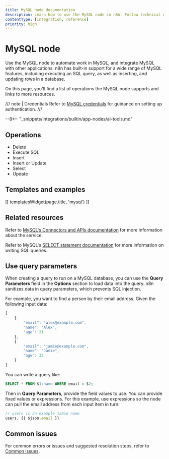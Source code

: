 ```yaml
---
title: MySQL node documentation
description: Learn how to use the MySQL node in n8n. Follow technical documentation to integrate MySQL node into your workflows.
contentType: [integration, reference]
priority: high
---
```


# MySQL node

Use the MySQL node to automate work in MySQL, and integrate MySQL with other applications. n8n has built-in support for a wide range of MySQL features, including executing an SQL query, as well as inserting, and updating rows in a database.

On this page, you'll find a list of operations the MySQL node supports and links to more resources.

/// note | Credentials
Refer to [MySQL credentials](/integrations/builtin/credentials/mysql.md) for guidance on setting up authentication. 
///

--8<-- "_snippets/integrations/builtin/app-nodes/ai-tools.md"

## Operations

* Delete
* Execute SQL
* Insert
* Insert or Update
* Select
* Update

## Templates and examples

<!-- see https://www.notion.so/n8n/Pull-in-templates-for-the-integrations-pages-37c716837b804d30a33b47475f6e3780 -->
[[ templatesWidget(page.title, 'mysql') ]]

## Related resources

Refer to [MySQL's Connectors and APIs documentation](https://dev.mysql.com/doc/index-connectors.html) for more information about the service.

Refer to MySQL's [SELECT statement documentation](https://dev.mysql.com/doc/refman/8.4/en/select.html) for more information on writing SQL queries.

## Use query parameters

When creating a query to run on a MySQL database, you can use the **Query Parameters** field in the **Options** section to load data into the query. n8n sanitizes data in query parameters, which prevents SQL injection.

For example, you want to find a person by their email address. Given the following input data:

```js
[
    {
        "email": "alex@example.com",
        "name": "Alex",
        "age": 21 
    },
    {
        "email": "jamie@example.com",
        "name": "Jamie",
        "age": 33 
    }
]
```

You can write a query like:

```sql
SELECT * FROM $1:name WHERE email = $2;
```

Then in **Query Parameters**, provide the field values to use. You can provide fixed values or expressions. For this example, use expressions so the node can pull the email address from each input item in turn:

```js
// users is an example table name
users, {{ $json.email }} 
```

## Common issues

For common errors or issues and suggested resolution steps, refer to [Common issues](/integrations/builtin/app-nodes/n8n-nodes-base.mysql/common-issues.md).
